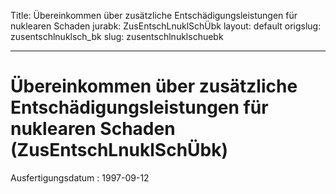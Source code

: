 Title: Übereinkommen über zusätzliche Entschädigungsleistungen für nuklearen Schaden
jurabk: ZusEntschLnuklSchÜbk
layout: default
origslug: zusentschlnuklsch_bk
slug: zusentschlnuklschuebk

---

# Übereinkommen über zusätzliche Entschädigungsleistungen für nuklearen Schaden (ZusEntschLnuklSchÜbk)

Ausfertigungsdatum
:   1997-09-12

